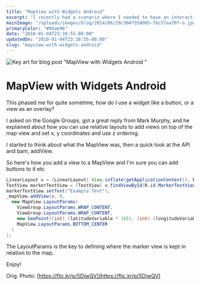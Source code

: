 ```yaml
---
title: "MapView with Widgets Android"
excerpt: "I recently had a scenario where I needed to have an interactive map pin on Android and this is how I did it."
mainImage: "/uploads/images/blog/2014/06/29/3047558085-7bc57aa707-o.jpg"
primaryColor: "#9dae96"
date: "2010-01-04T23:38:55-08:00"
updatedOn: "2010-01-04T23:38:55-08:00"
slug: "mapview-with-widgets-android"
---
```

![Key art for blog post "MapView with Widgets Android "](/uploads/images/blog/2014/06/29/3047558085-7bc57aa707-o.jpg)

# MapView with Widgets Android

This phased me for quite sometime, how do I use a widget like a button, or a view as an overlay?

I asked on the Google Groups, got a great reply from Mark Murphy, and he explained about how you can use relative layouts to add views on top of the map view and set x, y coordinates and use z ordering.

I started to think about what the MapView was, then a quick look at the API and bam, addView.

So here's how you add a view to a MapView and I'm sure you can add buttons to it etc

```java
LinearLayout v = (LinearLayout) View.inflate(getApplicationContext(), R.layout.markerlayout, null);
TextView markerTextView = (TextView) v.findViewById(R.id.MarkerTextView);
markerTextView.setText("Example Text");
_mapView.addView(v, 0,
  new MapView.LayoutParams(
    ViewGroup.LayoutParams.WRAP_CONTENT,
    ViewGroup.LayoutParams.WRAP_CONTENT,
    new GeoPoint((int) (latitudeVariable * 1E6), (int) (longitudeVariable * 1E6)),
    MapView.LayoutParams.BOTTOM_CENTER
  )
);
```

The LayoutParams is the key to defining where the marker view is kept in relation to the map.

Enjoy!

Orig. Photo: [https://flic.kr/p/5DiwQV](https://flic.kr/p/5DiwQV)